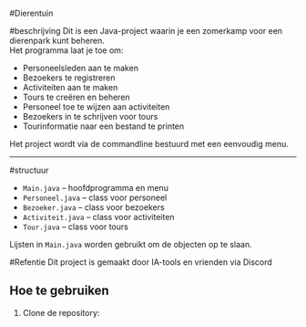 #Dierentuin

#beschrijving
Dit is een Java-project waarin je een zomerkamp voor een dierenpark kunt beheren.  
Het programma laat je toe om:  
- Personeelsleden aan te maken  
- Bezoekers te registreren  
- Activiteiten aan te maken  
- Tours te creëren en beheren  
- Personeel toe te wijzen aan activiteiten  
- Bezoekers in te schrijven voor tours  
- Tourinformatie naar een bestand te printen  

Het project wordt via de commandline bestuurd met een eenvoudig menu.

---

#structuur
- `Main.java` – hoofdprogramma en menu  
- `Personeel.java` – class voor personeel  
- `Bezoeker.java` – class voor bezoekers  
- `Activiteit.java` – class voor activiteiten  
- `Tour.java` – class voor tours  

Lijsten in `Main.java` worden gebruikt om de objecten op te slaan.

#Refentie
Dit project is gemaakt door IA-tools en vrienden via Discord 
## Hoe te gebruiken
1. Clone de repository:  

